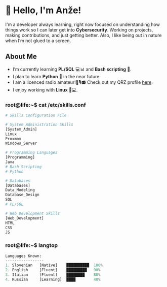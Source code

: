 
# 👋 Hello, I'm Anže!

I'm a developer always learning, right now focused on understanding how things work so I can later get into **Cybersecurity**. Working on projects, making contributions, and just getting better. Also, I like being out in nature when I’m not glued to a screen.

## About Me

- I’m currently learning **PL/SQL** 💻📊 and **Bash scripting** 🐚.
- I plan to learn **Python** 🐍 in the near future.
- I am a licenced radio amateur!📡🎙️📻 Check out my QRZ profile [here](https://www.qrz.com/db/s56pas).
- I enjoy working with **Linux** 🐧💻.


### **root**@**life**:~$ cat /etc/skills.conf
```python
# Skills Configuration File

# System Administration Skills
[System_Admin]
Linux
Proxmox
Windows_Server

# Programming Languages
[Programming]
Java
# Bash Scripting
# Python

# Databases
[Databases]
Data_Modeling
Database_Design
SQL
# PL/SQL

# Web Development Skills
[Web_Development]
HTML
CSS
JS
```

### **root**@**life**:~$ langtop
```python
Languages Known:
-----------------
1. Slovenian   [Native]    ██████████  100% 
2. English     [Fluent]    █████████   90%  
3. Italian     [Fluent]    ████████    80%  
4. Russian     [Learning]  ████        40%  
```
